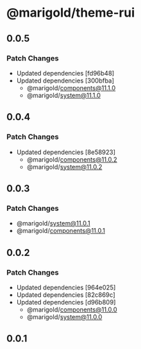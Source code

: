 # @marigold/theme-rui

## 0.0.5

### Patch Changes

- Updated dependencies [fd96b48]
- Updated dependencies [300bfba]
  - @marigold/components@11.1.0
  - @marigold/system@11.1.0

## 0.0.4

### Patch Changes

- Updated dependencies [8e58923]
  - @marigold/components@11.0.2
  - @marigold/system@11.0.2

## 0.0.3

### Patch Changes

- @marigold/system@11.0.1
- @marigold/components@11.0.1

## 0.0.2

### Patch Changes

- Updated dependencies [964e025]
- Updated dependencies [82c869c]
- Updated dependencies [d96b809]
  - @marigold/components@11.0.0
  - @marigold/system@11.0.0

## 0.0.1
